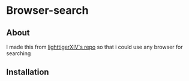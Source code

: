 # Browser-search

## About
I made this from [lighttigerXIV's repo](https://github.com/lighttigerXIV/ulauncher-terminal-runner-extension/) so that i could use any browser for searching

## Installation

